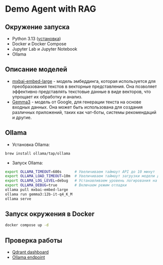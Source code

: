 # Demo Agent with RAG

## Окружение запуска

- Python 3.13 ([установка](python.md))
- Docker и Docker Compose
- Jupyter Lab и Jupyter Notebook
- Ollama

## Описание моделей

- [mxbai-embed-large](https://huggingface.co/mixedbread-ai/mxbai-embed-large-v1) - модель эмбеддинга, которая используется для преобразования текстов в векторные представления. Она позволяет эффективно представлять текстовые данные в виде векторов, что упрощает их обработку и анализ.
- [Gemma3](https://huggingface.co/google/gemma-3-12b-it) - модель от Google, для генерации текста на основе входных данных. Она может быть использована для создания различных приложений, таких как чат-боты, системы рекомендаций и другие.

## Ollama

- Установка Ollama:

```bash
brew install ollama/tap/ollama
```

- Запуск Ollama:

```bash
export OLLAMA_TIMEOUT=600s      # Увеличиваем таймаут API до 10 минут
export OLLAMA_LOAD_TIMEOUT=10m  # Увеличиваем таймаут загрузки модели до 10 минут
export OLLAMA_LOG_LEVEL=debug   # Устанавливаем уровень логирования на debug, если необходимо.
export OLLAMA_DEBUG=true        # Включаем режим отладки
ollama pull mxbai-embed-large
ollama run gemma3:12b-it-q4_K_M
ollama serve
```

## Запуск окружения в Docker

```bash
docker compose up -d 
```

## Проверка работы

- [Qdrant dashboard](http://localhost:6333/dashboard)
- [Ollama endpoint](http://localhost:11434)
